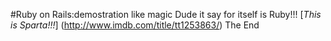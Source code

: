 #Ruby on Rails:demostration like magic
Dude it say for itself is Ruby!!! [*This is Sparta!!!*] (http://www.imdb.com/title/tt1253863/)
The End
